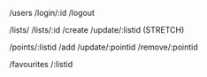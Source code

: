 /users
  /login/:id
  /logout

/lists/
  /lists/:id
  /create
  /update/:listid (STRETCH)

/points/:listid
  /add
  /update/:pointid
  /remove/:pointid

/favourites
  /:listid
